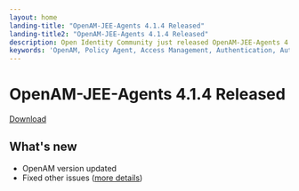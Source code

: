 ```yaml
---
layout: home
landing-title: "OpenAM-JEE-Agents 4.1.4 Released"
landing-title2: "OpenAM-JEE-Agents 4.1.4 Released"
description: Open Identity Community just released OpenAM-JEE-Agents 4.1.4
keywords: 'OpenAM, Policy Agent, Access Management, Authentication, Authorization, SSO, Single Sign On, Open Identity Platform, Release, Docker, OpenShift'
---
```

# OpenAM-JEE-Agents 4.1.4 Released
[Download](https://github.com/OpenIdentityPlatform/OpenAM-JEE-Agents/releases/tag/4.1.4)
## What's new
* OpenAM version updated
* Fixed other issues ([more details](https://github.com/OpenIdentityPlatform/OpenAM-JEE-Agents/compare/eaa11c268b4f6e96ca2b528a715e12b3755abdc3...75abfb2de6ba0b996713c15f14c9738d758e57bd))

